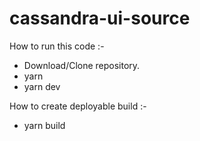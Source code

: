 # cassandra-ui-source

How to run this code :-

- Download/Clone repository.
- yarn
- yarn dev


How to create deployable build :- 
- yarn build
